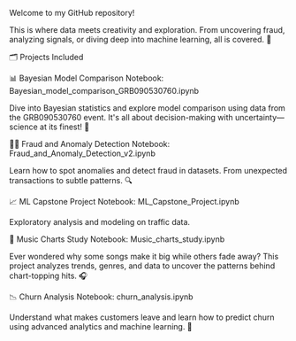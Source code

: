 Welcome to my GitHub repository!

This is where data meets creativity and exploration. From uncovering fraud, analyzing signals, or diving deep into machine learning, all is covered. 🚀

🗂 Projects Included

📊 Bayesian Model Comparison
Notebook: Bayesian_model_comparison_GRB090530760.ipynb

Dive into Bayesian statistics and explore model comparison using data from the GRB090530760 event. It's all about decision-making with uncertainty—science at its finest! 🌌

🕵️‍♀️ Fraud and Anomaly Detection
Notebook: Fraud_and_Anomaly_Detection_v2.ipynb

Learn how to spot anomalies and detect fraud in datasets. From unexpected transactions to subtle patterns. 🔍

📈 ML Capstone Project
Notebook: ML_Capstone_Project.ipynb

Exploratory analysis and modeling on traffic data. 

🎵 Music Charts Study
Notebook: Music_charts_study.ipynb

Ever wondered why some songs make it big while others fade away? This project analyzes trends, genres, and data to uncover the patterns behind chart-topping hits. 🎧

📉 Churn Analysis
Notebook: churn_analysis.ipynb

Understand what makes customers leave and learn how to predict churn using advanced analytics and machine learning.  💼
